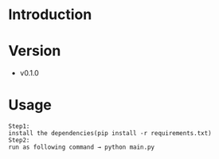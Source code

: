 # Introduction


# Version
- v0.1.0

# Usage
```
Step1:
install the dependencies(pip install -r requirements.txt)
Step2:
run as following command → python main.py
```